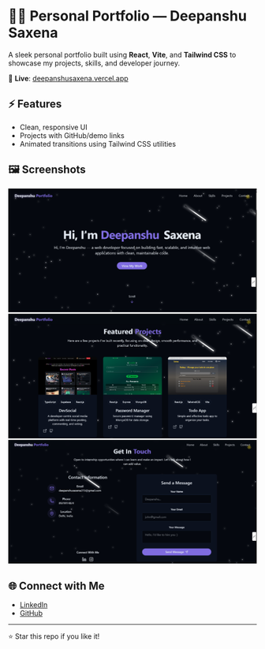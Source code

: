 # 🧑‍💻 Personal Portfolio — Deepanshu Saxena

A sleek personal portfolio built using **React**, **Vite**, and **Tailwind CSS** to showcase my projects, skills, and developer journey.

🔗 **Live**: [deepanshusaxena.vercel.app](https://deepanshusaxena.vercel.app)

## ⚡ Features
- Clean, responsive UI
- Projects with GitHub/demo links
- Animated transitions using Tailwind CSS utilities

## 🖼️ Screenshots
![Home](./screenshots/home.png)
![Projects](./screenshots/projects.png)
![Contact](./screenshots/contact.png)

## 🌐 Connect with Me
- [LinkedIn](https://www.linkedin.com/in/saxenadeepanshu/)
- [GitHub](https://github.com/deepanshusaxena315)
<!-- - [Twitter](https://twitter.com/deepanshu315) -->

---

⭐ Star this repo if you like it!